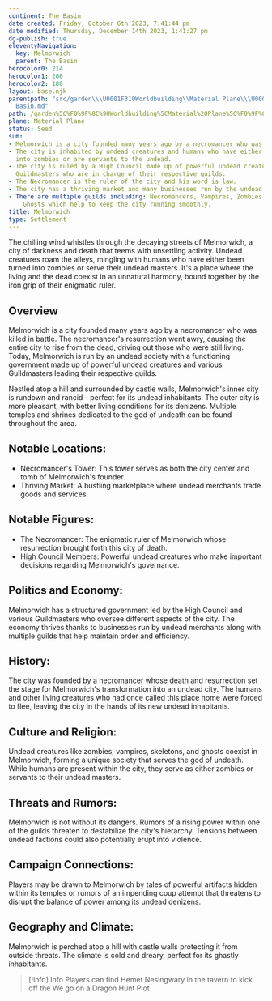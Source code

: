 ```yaml
---
continent: The Basin
date created: Friday, October 6th 2023, 7:41:44 pm
date modified: Thursday, December 14th 2023, 1:41:27 pm
dg-publish: true
eleventyNavigation:
  key: Melmorwich
  parent: The Basin
herocolor0: 214
herocolor1: 206
herocolor2: 180
layout: base.njk
parentpath: "src/garden\\\U0001F310Worldbuilding\\Material Plane\\\U0001F3DE️The Basin/The
  Basin.md"
path: /garden%5C%F0%9F%8C%90Worldbuilding%5CMaterial%20Plane%5C%F0%9F%8F%9E%EF%B8%8FThe%20Basin%5CRegions%5CMelmorwich/
plane: Material Plane
status: Seed
sum:
- Melmorwich is a city founded many years ago by a necromancer who was killed in battle.
- The city is inhabited by undead creatures and humans who have either been turned
  into zombies or are servants to the undead.
- The city is ruled by a High Council made up of powerful undead creatures and various
  Guildmasters who are in charge of their respective guilds.
- The Necromancer is the ruler of the city and his word is law.
- The city has a thriving market and many businesses run by the undead.
- There are multiple guilds including: Necromancers, Vampires, Zombies, Skeletons,
    Ghosts which help to keep the city running smoothly.
title: Melmorwich
type: Settlement
---
```


The chilling wind whistles through the decaying streets of Melmorwich, a city of darkness and death that teems with unsettling activity. Undead creatures roam the alleys, mingling with humans who have either been turned into zombies or serve their undead masters. It's a place where the living and the dead coexist in an unnatural harmony, bound together by the iron grip of their enigmatic ruler.

## Overview

Melmorwich is a city founded many years ago by a necromancer who was killed in battle. The necromancer's resurrection went awry, causing the entire city to rise from the dead, driving out those who were still living. Today, Melmorwich is run by an undead society with a functioning government made up of powerful undead creatures and various Guildmasters leading their respective guilds.

Nestled atop a hill and surrounded by castle walls, Melmorwich's inner city is rundown and rancid - perfect for its undead inhabitants. The outer city is more pleasant, with better living conditions for its denizens. Multiple temples and shrines dedicated to the god of undeath can be found throughout the area.

## Notable Locations:
- Necromancer's Tower: This tower serves as both the city center and tomb of Melmorwich's founder.
- Thriving Market: A bustling marketplace where undead merchants trade goods and services.
 
## Notable Figures:
- The Necromancer: The enigmatic ruler of Melmorwich whose resurrection brought forth this city of death.
- High Council Members: Powerful undead creatures who make important decisions regarding Melmorwich's governance.

## Politics and Economy:

Melmorwich has a structured government led by the High Council and various Guildmasters who oversee different aspects of the city. The economy thrives thanks to businesses run by undead merchants along with multiple guilds that help maintain order and efficiency.

## History:

The city was founded by a necromancer whose death and resurrection set the stage for Melmorwich's transformation into an undead city. The humans and other living creatures who had once called this place home were forced to flee, leaving the city in the hands of its new undead inhabitants.

## Culture and Religion:

Undead creatures like zombies, vampires, skeletons, and ghosts coexist in Melmorwich, forming a unique society that serves the god of undeath. While humans are present within the city, they serve as either zombies or servants to their undead masters.

## Threats and Rumors:

Melmorwich is not without its dangers. Rumors of a rising power within one of the guilds threaten to destabilize the city's hierarchy. Tensions between undead factions could also potentially erupt into violence.

## Campaign Connections:

Players may be drawn to Melmorwich by tales of powerful artifacts hidden within its temples or rumors of an impending coup attempt that threatens to disrupt the balance of power among its undead denizens.

## Geography and Climate:

Melmorwich is perched atop a hill with castle walls protecting it from outside threats. The climate is cold and dreary, perfect for its ghastly inhabitants.

> [!info] Info
> Players can find Hemet Nesingwary in the tavern to kick off the We go on a Dragon Hunt Plot